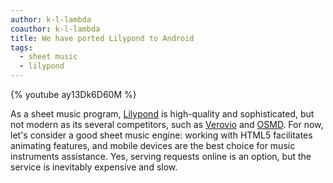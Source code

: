 ```yaml
---
author: k-l-lambda
coauthor: k-l-lambda
title: We have ported Lilypond to Android
tags:
  - sheet music
  - lilypond
---
```



{% youtube ay13Dk6D60M %}


As a sheet music program, [Lilypond](https://lilypond.org/) is high-quality and sophisticated, but not modern as its several competitors,
such as [Verovio](https://www.verovio.org/index.xhtml) and [OSMD](https://opensheetmusicdisplay.org/).
For now, let's consider a good sheet music engine:
working with HTML5 facilitates animating features, and mobile devices are the best choice for music instruments assistance.
Yes, serving requests online is an option, but the service is inevitably expensive and slow.
